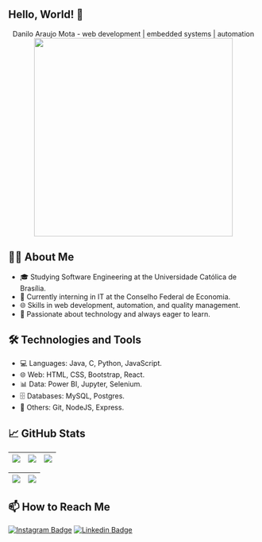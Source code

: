 ## Hello, World! 👋
<div style="display: inline_block" align="center">
   Danilo Araujo Mota - web development | embedded systems | automation 
  <br>
  <img width="400" src="https://media1.tenor.com/m/8wBCqZH60U8AAAAC/computer-cat.gif" />
  <br>
</div>

## 👨‍💻 About Me

- 🎓 Studying Software Engineering at the Universidade Católica de Brasília.
- 💼 Currently interning in IT at the Conselho Federal de Economia.
- 🌐 Skills in web development, automation, and quality management.
- 🚀 Passionate about technology and always eager to learn.

## 🛠️ Technologies and Tools

- 💻 Languages: Java, C, Python, JavaScript.
- 🌐 Web: HTML, CSS, Bootstrap, React.
- 📊 Data: Power BI, Jupyter, Selenium.
- 🗄️ Databases: MySQL, Postgres.
- 🚀 Others: Git, NodeJS, Express.

## 📈 GitHub Stats

| ![](http://github-profile-summary-cards.vercel.app/api/cards/stats?username=DaniloArujo&theme=nord_dark) | ![](http://github-profile-summary-cards.vercel.app/api/cards/repos-per-language?username=DaniloArujo&hide=Html&theme=nord_dark) | ![](http://github-profile-summary-cards.vercel.app/api/cards/most-commit-language?username=DaniloArujo&theme=nord_dark) |
| :-: | :-: | :-: |

| ![](http://github-profile-summary-cards.vercel.app/api/cards/profile-details?username=DaniloArujo&theme=nord_dark) | ![](https://github-readme-streak-stats.herokuapp.com/?user=DaniloArujo&hide_border=true&date_format=M%20j%5B%2C%20Y%5D&background=2D3742&stroke=2D3742&ring=6bbbca&fire=6bbbca&currStreakNum=fff&sideNums=6bbbca&currStreakLabel=6bbbca&sideLabels=fff&dates=fff) |
| :-: | :-: |

## 📫 How to Reach Me

[![Instagram Badge](https://img.shields.io/badge/Instagram-E4405F?style=for-the-badge&logo=instagram&logoColor=white)](https://www.instagram.com/danilo_araujomta/)
[![Linkedin Badge](https://img.shields.io/badge/-Linkedin-blue?style=for-the-badge&logo=Linkedin&logoColor=white&link=https://github.com/danilo-araujo-mota-b1342b219/)](https://www.linkedin.com/in/danilo-araujo-mota-b1342b219/)
